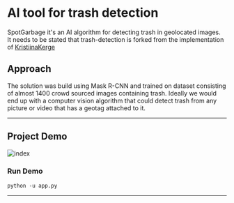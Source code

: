 # AI tool for trash detection 

SpotGarbage it's an AI algorithm for detecting trash in geolocated images.
<br>
It needs to be stated that trash-detection is forked from the implementation of <a href="https://github.com/letsdoitworld/wade-ai">KristiinaKerge</a>

<h>
 
## Approach
The solution was build using Mask R-CNN and trained on dataset consisting of almost 1400 crowd sourced images containing trash. Ideally we would end up with a computer vision algorithm that could detect trash from any picture or video that has a geotag attached to it. 

<hr>


## Project Demo
![index](https://user-images.githubusercontent.com/47077167/118381346-afbc5300-b5f2-11eb-8dd5-030eec7da1de.jpeg)


<h3>Run Demo</h3>

```html
python -u app.py 
```

<hr>

